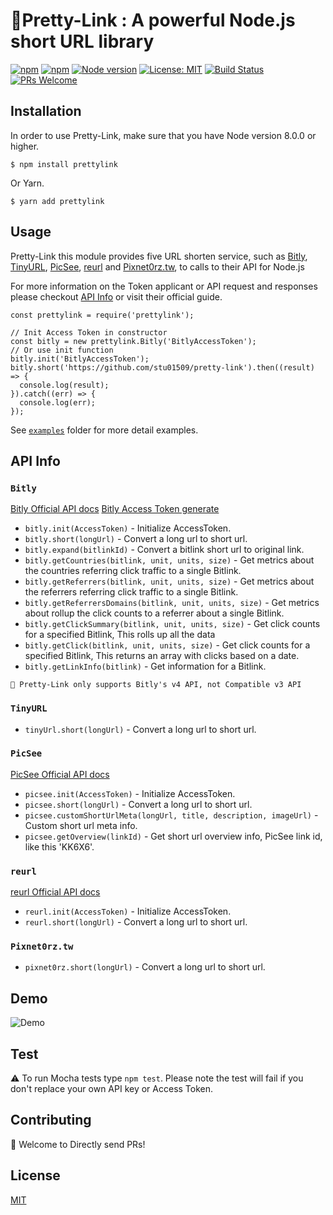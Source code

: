 # 🔗Pretty-Link : A powerful Node.js short URL library

[![npm](https://img.shields.io/npm/v/prettylink)](https://www.npmjs.com/package/prettylink)
[![npm](https://img.shields.io/npm/dm/prettylink)](https://www.npmjs.com/package/prettylink)
[![Node version](https://img.shields.io/badge/node.js->=_8.0-green.svg)](https://nodejs.org/download/)
[![License: MIT](https://img.shields.io/badge/License-MIT-blue.svg)](https://opensource.org/licenses/MIT)
[![Build Status](https://travis-ci.org/stu01509/pretty-link.svg?branch=master)](https://travis-ci.org/stu01509/short-link)
[![PRs Welcome](https://img.shields.io/badge/PRs-welcome-brightgreen.svg)](http://makeapullrequest.com)

## Installation
In order to use Pretty-Link, make sure that you have Node version 8.0.0 or higher.

```shell
$ npm install prettylink
```
Or Yarn.
```shell
$ yarn add prettylink
```

## Usage
Pretty-Link this module provides five URL shorten service, such as [Bitly](https://bitly.com/), [TinyURL](https://tinyurl.com/), [PicSee](https://picsee.co/), [reurl](https://reurl.cc/main/tw) and [Pixnet0rz.tw](http://0rz.tw/), to calls to their API for Node.js

For more information on the Token applicant or API request and responses please checkout [API Info](#API-Info) or visit their official guide.

```javascript=
const prettylink = require('prettylink');

// Init Access Token in constructor 
const bitly = new prettylink.Bitly('BitlyAccessToken');
// Or use init function
bitly.init('BitlyAccessToken');
bitly.short('https://github.com/stu01509/pretty-link').then((result) => {
  console.log(result);
}).catch((err) => {
  console.log(err);
});

```
See [`examples`](examples) folder for more detail examples.

## API Info

### `Bitly`
 [Bitly Official API docs](https://dev.bitly.com/v4_documentation.html)
 [Bitly Access Token generate](https://www.youtube.com/watch?v=Bdq9vcQ8vfw&)
* `bitly.init(AccessToken)` - Initialize AccessToken.
* `bitly.short(longUrl)` - Convert a long url to short url.
* `bitly.expand(bitlinkId)` - Convert a bitlink short url to original link.
* `bitly.getCountries(bitlink, unit, units, size)` - Get metrics about the countries referring click traffic to a single Bitlink.
* `bitly.getReferrers(bitlink, unit, units, size)` - Get metrics about the referrers referring click traffic to a single Bitlink.
* `bitly.getReferrersDomains(bitlink, unit, units, size)` - Get metrics about rollup the click counts to a referrer about a single Bitlink.
* `bitly.getClickSummary(bitlink, unit, units, size)` - Get click counts for a specified Bitlink, This rolls up all the data
* `bitly.getClick(bitlink, unit, units, size)` - Get click counts for a specified Bitlink, This returns an array with clicks based on a date.
* `bitly.getLinkInfo(bitlink)` - Get information for a Bitlink.



`📌 Pretty-Link only supports Bitly's v4 API, not Compatible v3 API`
### `TinyURL`
* `tinyUrl.short(longUrl)` - Convert a long url to short url.

### `PicSee`
[PicSee Official API docs](https://picsee.co/developers/)
* `picsee.init(AccessToken)` - Initialize AccessToken.
* `picsee.short(longUrl)` - Convert a long url to short url.
* `picsee.customShortUrlMeta(longUrl, title, description, imageUrl)` - Custom short url meta info.
* `picsee.getOverview(linkId)` - Get short url overview info, PicSee link id, like this 'KK6X6'.

### `reurl`
[reurl Official API docs](https://reurl.cc/info/tw/api)
* `reurl.init(AccessToken)` - Initialize AccessToken.
* `reurl.short(longUrl)` - Convert a long url to short url.


### `Pixnet0rz.tw`
* `pixnet0rz.short(longUrl)` - Convert a long url to short url.

## Demo
![Demo](https://imgur.com/FjKL1a2.gif)

## Test
⚠️ To run Mocha tests type `npm test`. Please note the test will fail if you don't replace your own API key or Access Token.

## Contributing
🎉 Welcome to Directly send PRs! 

## License
[MIT](LICENSE)
